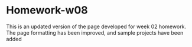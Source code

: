 # Homework-w08

This is an updated version of the page developed for week 02 homework.  The page formatting has been improved, and sample projects have been added
